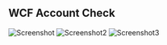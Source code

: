 ## WCF Account Check
![Screenshot](https://raw.githubusercontent.com/sayfessyd/VB-CS-projects/master/WCF%20Account%20Check/wcf.PNG)
![Screenshot2](https://raw.githubusercontent.com/sayfessyd/VB-CS-projects/master/WCF%20Account%20Check/server.PNG)
![Screenshot3](https://raw.githubusercontent.com/sayfessyd/VB-CS-projects/master/WCF%20Account%20Check/client.PNG)